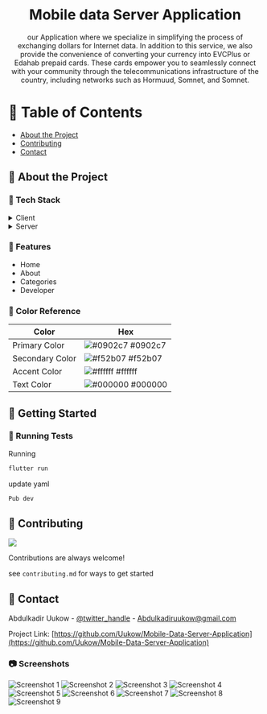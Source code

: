 
<div align='center'>

<h1>Mobile data Server Application</h1>
<p>our Application where we specialize in simplifying the process of exchanging dollars for Internet data. In addition to this service, we also provide the convenience of converting your currency into EVCPlus or Edahab prepaid cards. These cards empower you to seamlessly connect with your community through the telecommunications infrastructure of the country, including networks such as Hormuud, Somnet, and Somnet.</p>


</div>

# :notebook_with_decorative_cover: Table of Contents

- [About the Project](#star2-about-the-project)
- [Contributing](#wave-contributing)
- [Contact](#handshake-contact)


## :star2: About the Project




### :space_invader: Tech Stack
<details> <summary>Client</summary> <ul>
<li><a href="">Flutter</a></li>
</ul> </details>
<details> <summary>Server</summary> <ul>
<li><a href="">Dart</a></li>
</ul> </details>

### :dart: Features
- Home
- About
- Categories
- Developer


### :art: Color Reference
| Color | Hex |
| --------------- | ---------------------------------------------------------------- |
| Primary Color | ![#0902c7](https://via.placeholder.com/10/0902c7?text=+) #0902c7 |
| Secondary Color | ![#f52b07](https://via.placeholder.com/10/f52b07?text=+) #f52b07 |
| Accent Color | ![#ffffff](https://via.placeholder.com/10/ffffff?text=+) #ffffff |
| Text Color | ![#000000](https://via.placeholder.com/10/000000?text=+) #000000 |

## :toolbox: Getting Started

### :test_tube: Running Tests

Running
```bash
flutter run
```
update yaml
```bash
Pub dev
```


## :wave: Contributing

<a href="https://github.com/Uukow/Mobile-Data-Server-Application/graphs/contributors"> <img src="https://contrib.rocks/image?repo=Louis3797/awesome-readme-template" /> </a>

Contributions are always welcome!

see `contributing.md` for ways to get started

## :handshake: Contact

Abdulkadir Uukow - [@twitter_handle](https://twitter.com/abdulkadiruukow) - Abdulkadiruukow@gmail.com

Project Link: [https://github.com/Uukow/Mobile-Data-Server-Application](https://github.com/Uukow/Mobile-Data-Server-Application)


### :camera: Screenshots

![Screenshot 1](screenshots/1.jpg)
![Screenshot 2](screenshots/2.jpg)
![Screenshot 3](screenshots/3.jpg)
![Screenshot 4](screenshots/4.jpg)
![Screenshot 5](screenshots/5.jpg)
![Screenshot 6](screenshots/6.jpg)
![Screenshot 7](screenshots/7.jpg)
![Screenshot 8](screenshots/8.jpg)
![Screenshot 9](screenshots/9.jpg)
